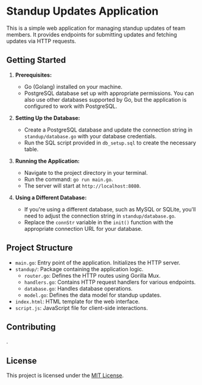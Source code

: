 # Standup Updates Application

This is a simple web application for managing standup updates of team members. It provides endpoints for submitting updates and fetching updates via HTTP requests.

## Getting Started

1. **Prerequisites:**
   - Go (Golang) installed on your machine.
   - PostgreSQL database set up with appropriate permissions. You can also use other databases supported by Go, but the application is configured to work with PostgreSQL.

2. **Setting Up the Database:**
   - Create a PostgreSQL database and update the connection string in `standup/database.go` with your database credentials.
   - Run the SQL script provided in `db_setup.sql` to create the necessary table.

3. **Running the Application:**
   - Navigate to the project directory in your terminal.
   - Run the command: `go run main.go`.
   - The server will start at `http://localhost:8080`.

4. **Using a Different Database:**
   - If you're using a different database, such as MySQL or SQLite, you'll need to adjust the connection string in `standup/database.go`.
   - Replace the `connStr` variable in the `init()` function with the appropriate connection URL for your database.

## Project Structure

- `main.go`: Entry point of the application. Initializes the HTTP server.
- `standup/`: Package containing the application logic.
  - `router.go`: Defines the HTTP routes using Gorilla Mux.
  - `handlers.go`: Contains HTTP request handlers for various endpoints.
  - `database.go`: Handles database operations.
  - `model.go`: Defines the data model for standup updates.
- `index.html`: HTML template for the web interface.
- `script.js`: JavaScript file for client-side interactions.

## Contributing
.

## License

This project is licensed under the [MIT License](LICENSE).

